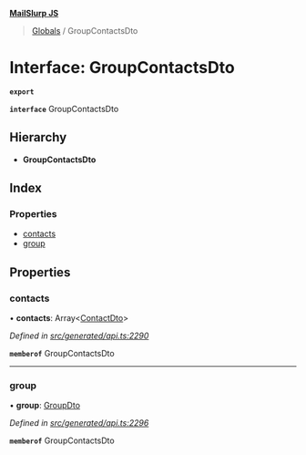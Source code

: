 **[MailSlurp JS](../README.md)**

> [Globals](../README.md) / GroupContactsDto

# Interface: GroupContactsDto

**`export`** 

**`interface`** GroupContactsDto

## Hierarchy

* **GroupContactsDto**

## Index

### Properties

* [contacts](groupcontactsdto.md#contacts)
* [group](groupcontactsdto.md#group)

## Properties

### contacts

•  **contacts**: Array\<[ContactDto](contactdto.md)>

*Defined in [src/generated/api.ts:2290](https://github.com/mailslurp/mailslurp-client/blob/eace919/src/generated/api.ts#L2290)*

**`memberof`** GroupContactsDto

___

### group

•  **group**: [GroupDto](groupdto.md)

*Defined in [src/generated/api.ts:2296](https://github.com/mailslurp/mailslurp-client/blob/eace919/src/generated/api.ts#L2296)*

**`memberof`** GroupContactsDto
